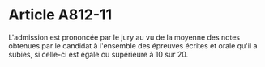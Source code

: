 # Article A812-11

L'admission est prononcée par le jury au vu de la moyenne des notes obtenues par le candidat à l'ensemble des épreuves écrites et orale qu'il a subies, si celle-ci est égale ou supérieure à 10 sur 20.
